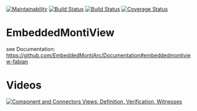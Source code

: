 <!-- (c) https://github.com/MontiCore/monticore -->
  [![Maintainability](https://api.codeclimate.com/v1/badges/139a2da1882c679b970e/maintainability)](https://codeclimate.com/github/EmbeddedMontiArc/EmbeddedMontiView/maintainability)
  [![Build Status](https://travis-ci.org/EmbeddedMontiArc/EmbeddedMontiView.svg?branch=master)](https://travis-ci.org/EmbeddedMontiArc/EmbeddedMontiView)
  [![Build Status](https://circleci.com/gh/EmbeddedMontiArc/EmbeddedMontiView/tree/master.svg?style=shield&circle-token=:circle-token)](https://circleci.com/gh/EmbeddedMontiArc/EmbeddedMontiView/tree/master)
  [![Coverage Status](https://coveralls.io/repos/github/EmbeddedMontiArc/EmbeddedMontiView/badge.svg?branch=master)](https://coveralls.io/github/EmbeddedMontiArc/EmbeddedMontiView?branch=master)

# EmbeddedMontiView

see Documentation: https://github.com/EmbeddedMontiArc/Documentation#embeddedmontiview-fabian

# Videos

[![Component and Connectors Views: Definition, Verification, Witnesses](https://img.youtube.com/vi/1oqObr2EkYo/0.jpg)](https://www.youtube.com/watch?v=1oqObr2EkYo)
